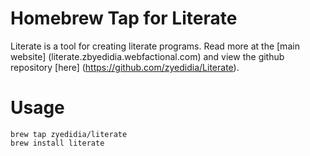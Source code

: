# Homebrew Tap for Literate

Literate is a tool for creating literate programs. Read more at the [main website] (literate.zbyedidia.webfactional.com)
and view the github repository [here] (https://github.com/zyedidia/Literate).

# Usage
```
brew tap zyedidia/literate
brew install literate
```
